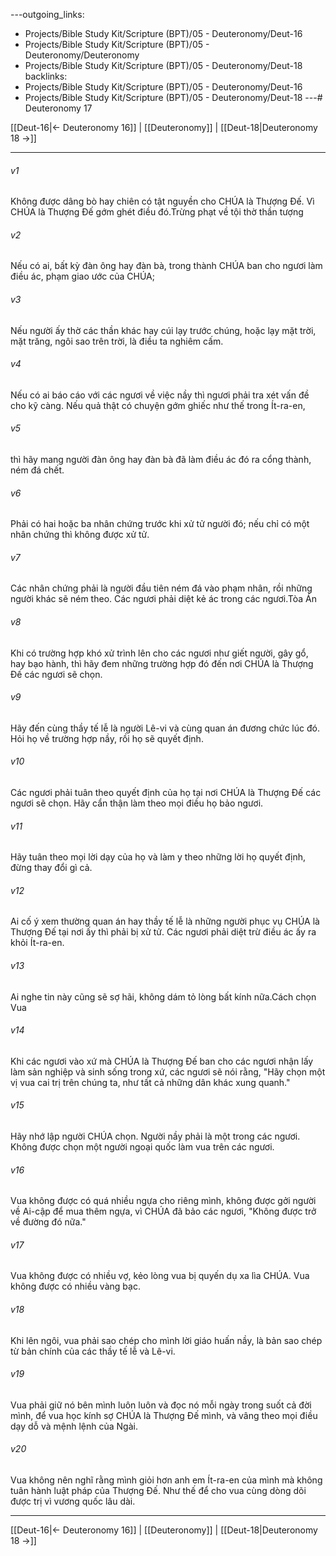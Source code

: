 ---outgoing_links:
  - Projects/Bible Study Kit/Scripture (BPT)/05 - Deuteronomy/Deut-16
  - Projects/Bible Study Kit/Scripture (BPT)/05 - Deuteronomy/Deuteronomy
  - Projects/Bible Study Kit/Scripture (BPT)/05 - Deuteronomy/Deut-18
backlinks:
  - Projects/Bible Study Kit/Scripture (BPT)/05 - Deuteronomy/Deut-16
  - Projects/Bible Study Kit/Scripture (BPT)/05 - Deuteronomy/Deut-18
---# Deuteronomy 17

[[Deut-16|← Deuteronomy 16]] | [[Deuteronomy]] | [[Deut-18|Deuteronomy 18 →]]
***



###### v1 
Không được dâng bò hay chiên có tật nguyền cho CHÚA là Thượng Đế. Vì CHÚA là Thượng Đế gớm ghét điều đó.Trừng phạt về tội thờ thần tượng 

###### v2 
Nếu có ai, bất kỳ đàn ông hay đàn bà, trong thành CHÚA ban cho ngươi làm điều ác, phạm giao ước của CHÚA; 

###### v3 
Nếu người ấy thờ các thần khác hay cúi lạy trước chúng, hoặc lạy mặt trời, mặt trăng, ngôi sao trên trời, là điều ta nghiêm cấm. 

###### v4 
Nếu có ai báo cáo với các ngươi về việc nầy thì ngươi phải tra xét vấn đề cho kỹ càng. Nếu quả thật có chuyện gớm ghiếc như thế trong Ít-ra-en, 

###### v5 
thì hãy mang người đàn ông hay đàn bà đã làm điều ác đó ra cổng thành, ném đá chết. 

###### v6 
Phải có hai hoặc ba nhân chứng trước khi xử tử người đó; nếu chỉ có một nhân chứng thì không được xử tử. 

###### v7 
Các nhân chứng phải là người đầu tiên ném đá vào phạm nhân, rồi những người khác sẽ ném theo. Các ngươi phải diệt kẻ ác trong các ngươi.Tòa Án 

###### v8 
Khi có trường hợp khó xử trình lên cho các ngươi như giết người, gây gổ, hay bạo hành, thì hãy đem những trường hợp đó đến nơi CHÚA là Thượng Đế các ngươi sẽ chọn. 

###### v9 
Hãy đến cùng thầy tế lễ là người Lê-vi và cùng quan án đương chức lúc đó. Hỏi họ về trường hợp nầy, rồi họ sẽ quyết định. 

###### v10 
Các ngươi phải tuân theo quyết định của họ tại nơi CHÚA là Thượng Đế các ngươi sẽ chọn. Hãy cẩn thận làm theo mọi điều họ bảo ngươi. 

###### v11 
Hãy tuân theo mọi lời dạy của họ và làm y theo những lời họ quyết định, đừng thay đổi gì cả. 

###### v12 
Ai cố ý xem thường quan án hay thầy tế lễ là những người phục vụ CHÚA là Thượng Đế tại nơi ấy thì phải bị xử tử. Các ngươi phải diệt trừ điều ác ấy ra khỏi Ít-ra-en. 

###### v13 
Ai nghe tin này cũng sẽ sợ hãi, không dám tỏ lòng bất kính nữa.Cách chọn Vua 

###### v14 
Khi các ngươi vào xứ mà CHÚA là Thượng Đế ban cho các ngươi nhận lấy làm sản nghiệp và sinh sống trong xứ, các ngươi sẽ nói rằng, "Hãy chọn một vị vua cai trị trên chúng ta, như tất cả những dân khác xung quanh." 

###### v15 
Hãy nhớ lập người CHÚA chọn. Người nầy phải là một trong các ngươi. Không được chọn một người ngoại quốc làm vua trên các ngươi. 

###### v16 
Vua không được có quá nhiều ngựa cho riêng mình, không được gởi người về Ai-cập để mua thêm ngựa, vì CHÚA đã bảo các ngươi, "Không được trở về đường đó nữa." 

###### v17 
Vua không được có nhiều vợ, kẻo lòng vua bị quyến dụ xa lìa CHÚA. Vua không được có nhiều vàng bạc. 

###### v18 
Khi lên ngôi, vua phải sao chép cho mình lời giáo huấn nầy, là bản sao chép từ bản chính của các thầy tế lễ và Lê-vi. 

###### v19 
Vua phải giữ nó bên mình luôn luôn và đọc nó mỗi ngày trong suốt cả đời mình, để vua học kính sợ CHÚA là Thượng Đế mình, và vâng theo mọi điều dạy dỗ và mệnh lệnh của Ngài. 

###### v20 
Vua không nên nghĩ rằng mình giỏi hơn anh em Ít-ra-en của mình mà không tuân hành luật pháp của Thượng Đế. Như thế để cho vua cùng dòng dõi được trị vì vương quốc lâu dài.

***
[[Deut-16|← Deuteronomy 16]] | [[Deuteronomy]] | [[Deut-18|Deuteronomy 18 →]]
